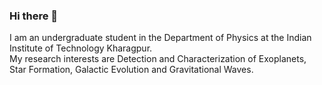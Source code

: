 ### Hi there 👋

I am an undergraduate student in the Department of Physics at the Indian Institute of Technology Kharagpur.  
My research interests are Detection and Characterization of Exoplanets, Star Formation, Galactic Evolution and Gravitational Waves.

<!--
**Lokesh-Manickavasaham/Lokesh-Manickavasaham** is a ✨ _special_ ✨ repository because its `README.md` (this file) appears on your GitHub profile.

Here are some ideas to get you started:

- 🔭 I’m currently working on ...
- 🌱 I’m currently learning ...
- 👯 I’m looking to collaborate on ...
- 🤔 I’m looking for help with ...
- 💬 Ask me about ...
- 📫 How to reach me: ...
- 😄 Pronouns: ...
- ⚡ Fun fact: ...
-->
